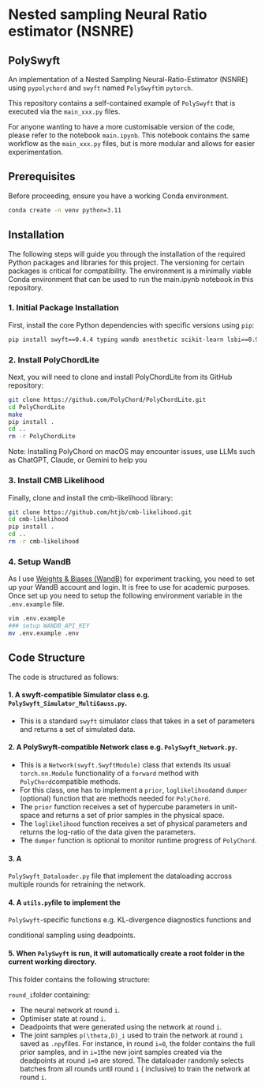 # Nested sampling Neural Ratio estimator (NSNRE)

## PolySwyft

An implementation of a Nested Sampling Neural-Ratio-Estimator (NSNRE) using ``pypolychord``
and ``swyft`` named ``PolySwyft``in ``pytorch``.

This repository contains a self-contained example of ``PolySwyft`` that is executed via the ``main_xxx.py`` files.

For anyone wanting to have a more customisable version of the code, please refer to the notebook
``main.ipynb``. This notebook contains the same workflow as the ``main_xxx.py`` files, but is more modular and allows
for easier experimentation.

## Prerequisites

Before proceeding, ensure you have a working Conda environment.

```bash
conda create -n venv python=3.11
```

## Installation

The following steps will guide you through the installation of the required Python packages and libraries for this
project. The versioning for certain packages is critical for compatibility.
The environment is a minimally viable Conda environment that can be used to run the main.ipynb notebook in this
repository.

### 1. Initial Package Installation

First, install the core Python dependencies with specific versions using `pip`:

```bash
pip install swyft==0.4.4 typing wandb anesthetic scikit-learn lsbi==0.9.0 mpi4py cosmopower jupyter notebook numpy==1.26.4 scipy==1.10.1
```

### 2. Install PolyChordLite

Next, you will need to clone and install PolyChordLite from its GitHub repository:

```bash
git clone https://github.com/PolyChord/PolyChordLite.git
cd PolyChordLite
make
pip install .
cd ..
rm -r PolyChordLite
```

Note: Installing PolyChord on macOS may encounter issues, use LLMs such as ChatGPT, Claude, or Gemini to help you

### 3. Install CMB Likelihood

Finally, clone and install the cmb-likelihood library:

```bash
git clone https://github.com/htjb/cmb-likelihood.git
cd cmb-likelihood
pip install .
cd ..
rm -r cmb-likelihood
```

### 4. Setup WandB

As I use [Weights & Biases (WandB)](https://wandb.ai/) for experiment tracking, you need to set up your WandB account
and login.
It is free to use for academic purposes. Once set up you need to setup the following environment variable in the ``
.env.example`` file.

```bash
vim .env.example
### setup WANDB_API_KEY
mv .env.example .env
```

## Code Structure

The code is structured as follows:

#### 1. A swyft-compatible Simulator class e.g. ``PolySwyft_Simulator_MultiGauss.py``.

- This is a standard ``swyft`` simulator class that takes in a set of parameters and returns a set of simulated data.

#### 2. A PolySwyft-compatible Network class e.g. ``PolySwyft_Network.py``.

- This is a ``Network(swyft.SwyftModule)`` class that extends its usual ``torch.nn.Module`` functionality of a
  ``forward`` method with ``PolyChord``compatible methods.
- For this class, one has to implement a ``prior``, ``loglikelihood``and ``dumper`` (optional) function that are methods
  needed for ``PolyChord``.
- The ``prior`` function receives a set of hypercube parameters in unit-space and returns a set of prior samples in the
  physical space.
- The ``loglikelihood`` function receives a set of physical parameters and returns the log-ratio of the data given the
  parameters.
- The ``dumper`` function is optional to monitor runtime progress of ``PolyChord``.

#### 3. A

``PolySwyft_Dataloader.py`` file that implement the dataloading accross multiple rounds for retraining the network.

#### 4. A ``utils.py``file to implement the

``PolySwyft``-specific functions e.g. KL-divergence diagnostics functions and

conditional sampling using deadpoints.

#### 5. When ``PolySwyft`` is run, it will automatically create a root folder in the current working directory.

This folder contains the following structure:

``round_i``folder containing:

- The neural network at round ``i``.
- Optimiser state at round ``i``.
- Deadpoints that were generated using the network at round ``i``.
- The joint samples ``p(\theta,D)_i`` used to train the network at round ``i`` saved as ``.npy``files. For instance, in
  round ``i=0``, the folder contains the full prior samples, and in ``i=1``the new joint samples created via the
  deadpoints at round ``i=0`` are stored. The dataloader randomly selects batches from all rounds until round ``i`` (
  inclusive)  to train the network at round ``i``.

